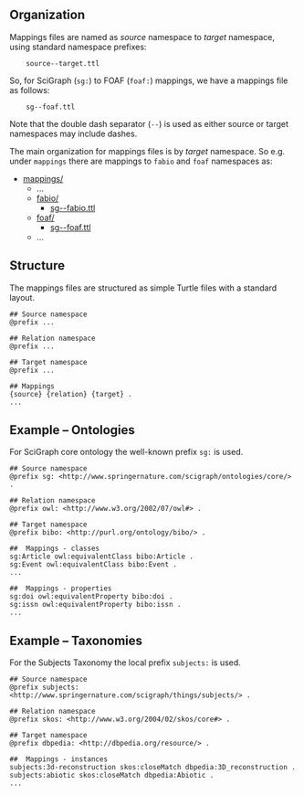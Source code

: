 ## Organization

Mappings files are named as *source* namespace to *target* namespace, using standard namespace prefixes:
```
    source--target.ttl
```

So, for SciGraph (```sg:```) to FOAF (```foaf:```) mappings, we have a mappings file as follows: 
```
    sg--foaf.ttl
```

Note that the double dash separator (```--```) is used as either source or target namespaces may include dashes.  

The main organization for mappings files is by *target* namespace. So e.g. under ```mappings``` there are mappings to ```fabio``` and ```foaf``` namespaces as:

* [mappings/](https://github.com/springernature/scigraph/blob/master/models/mappings/) 
  * ...
  * [fabio/](https://github.com/springernature/scigraph/blob/master/models/mappings/fabio/) 
    * [sg--fabio.ttl](https://github.com/springernature/scigraph/blob/master/models/mappings/fabio/sg--fabio.ttl) 
  * [foaf/](https://github.com/springernature/scigraph/blob/master/models/mappings/foaf/) 
    * [sg--foaf.ttl](https://github.com/springernature/scigraph/blob/master/models/mappings/foaf/sg--foaf.ttl) 
  * ...

## Structure

The mappings files are structured as simple Turtle files with a standard layout.

```
## Source namespace
@prefix ...

## Relation namespace
@prefix ...

## Target namespace
@prefix ...

## Mappings
{source} {relation} {target} .
...
```

## Example – Ontologies

For SciGraph core ontology the well-known prefix ```sg:``` is used.

```
## Source namespace
@prefix sg: <http://www.springernature.com/scigraph/ontologies/core/> .

## Relation namespace
@prefix owl: <http://www.w3.org/2002/07/owl#> .

## Target namespace
@prefix bibo: <http://purl.org/ontology/bibo/> .

##  Mappings - classes
sg:Article owl:equivalentClass bibo:Article .
sg:Event owl:equivalentClass bibo:Event .
...

##  Mappings - properties
sg:doi owl:equivalentProperty bibo:doi .
sg:issn owl:equivalentProperty bibo:issn .
...
```

## Example – Taxonomies

For the Subjects Taxonomy the local prefix ```subjects:``` is used.

```
## Source namespace
@prefix subjects: <http://www.springernature.com/scigraph/things/subjects/> .

## Relation namespace
@prefix skos: <http://www.w3.org/2004/02/skos/core#> .

## Target namespace
@prefix dbpedia: <http://dbpedia.org/resource/> .

##  Mappings - instances
subjects:3d-reconstruction skos:closeMatch dbpedia:3D_reconstruction .
subjects:abiotic skos:closeMatch dbpedia:Abiotic .
...
```

